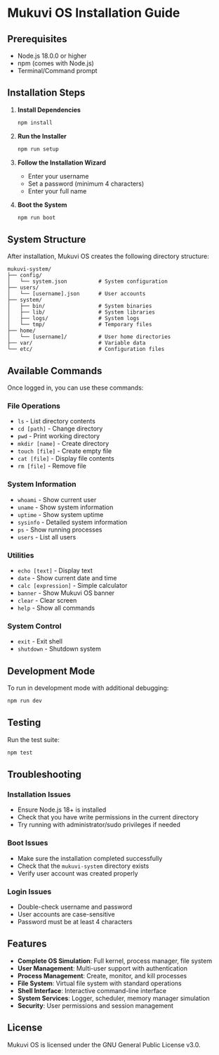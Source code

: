 # Mukuvi OS Installation Guide

## Prerequisites

- Node.js 18.0.0 or higher
- npm (comes with Node.js)
- Terminal/Command prompt

## Installation Steps

1. **Install Dependencies**
   ```bash
   npm install
   ```

2. **Run the Installer**
   ```bash
   npm run setup
   ```

3. **Follow the Installation Wizard**
   - Enter your username
   - Set a password (minimum 4 characters)
   - Enter your full name

4. **Boot the System**
   ```bash
   npm run boot
   ```

## System Structure

After installation, Mukuvi OS creates the following directory structure:

```
mukuvi-system/
├── config/
│   └── system.json          # System configuration
├── users/
│   └── [username].json      # User accounts
├── system/
│   ├── bin/                 # System binaries
│   ├── lib/                 # System libraries
│   ├── logs/                # System logs
│   └── tmp/                 # Temporary files
├── home/
│   └── [username]/          # User home directories
├── var/                     # Variable data
└── etc/                     # Configuration files
```

## Available Commands

Once logged in, you can use these commands:

### File Operations
- `ls` - List directory contents
- `cd [path]` - Change directory
- `pwd` - Print working directory
- `mkdir [name]` - Create directory
- `touch [file]` - Create empty file
- `cat [file]` - Display file contents
- `rm [file]` - Remove file

### System Information
- `whoami` - Show current user
- `uname` - Show system information
- `uptime` - Show system uptime
- `sysinfo` - Detailed system information
- `ps` - Show running processes
- `users` - List all users

### Utilities
- `echo [text]` - Display text
- `date` - Show current date and time
- `calc [expression]` - Simple calculator
- `banner` - Show Mukuvi OS banner
- `clear` - Clear screen
- `help` - Show all commands

### System Control
- `exit` - Exit shell
- `shutdown` - Shutdown system

## Development Mode

To run in development mode with additional debugging:

```bash
npm run dev
```

## Testing

Run the test suite:

```bash
npm test
```

## Troubleshooting

### Installation Issues
- Ensure Node.js 18+ is installed
- Check that you have write permissions in the current directory
- Try running with administrator/sudo privileges if needed

### Boot Issues
- Make sure the installation completed successfully
- Check that the `mukuvi-system` directory exists
- Verify user account was created properly

### Login Issues
- Double-check username and password
- User accounts are case-sensitive
- Password must be at least 4 characters

## Features

- **Complete OS Simulation**: Full kernel, process manager, file system
- **User Management**: Multi-user support with authentication
- **Process Management**: Create, monitor, and kill processes
- **File System**: Virtual file system with standard operations
- **Shell Interface**: Interactive command-line interface
- **System Services**: Logger, scheduler, memory manager simulation
- **Security**: User permissions and session management

## License

Mukuvi OS is licensed under the GNU General Public License v3.0.